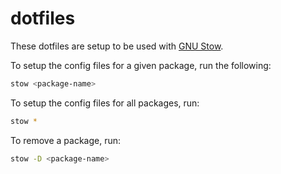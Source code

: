 # dotfiles
These dotfiles are setup to be used with [GNU Stow](https://www.gnu.org/software/stow/).

To setup the config files for a given package, run the following:
```sh
stow <package-name>
```

To setup the config files for all packages, run:
```sh
stow *
```

To remove a package, run:
```sh
stow -D <package-name>
```

